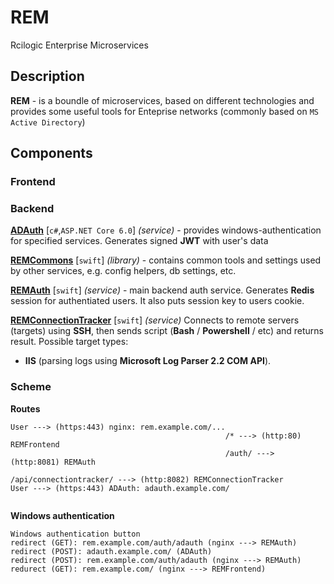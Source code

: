 # REM
Rcilogic Enterprise Microservices

## Description
**REM** - is a boundle of microservices, based on different technologies and provides some useful tools for Enteprise networks (commonly based on `MS Active Directory`)

## Components

### Frontend

### Backend
**[ADAuth](https://github.com/rcilogic/ADAuth)** [`c#`,`ASP.NET Core 6.0`] _(service)_ - provides windows-authentication for specified services. Generates signed **JWT** with user's data

**[REMCommons](https://github.com/rcilogic/REMCommons)** [`swift`] _(library)_ - contains common tools and settings used by other services, e.g. config helpers, db settings, etc.

**[REMAuth](https://github.com/rcilogic/REMAuth)** [`swift`] _(service)_ - main backend auth service. Generates **Redis** session for authentiated users. It also puts session key to users cookie. 

**[REMConnectionTracker](https://github.com/rcilogic/REMConnectionTracker)** [`swift`] _(service)_ Connects to remote servers (targets) using **SSH**, then sends script (**Bash** / **Powershell** / etc) and returns result. Possible target types:
- **IIS** (parsing logs using **Microsoft Log Parser 2.2 COM API**).



### Scheme
**Routes**
```
User ---> (https:443) nginx: rem.example.com/...
                                                /* ---> (http:80) REMFrontend 
                                                /auth/ ---> (http:8081) REMAuth
                                                /api/connectiontracker/ ---> (http:8082) REMConnectionTracker
User ---> (https:443) ADAuth: adauth.example.com/
                                                   
```

**Windows authentication**
```
Windows authentication button
redirect (GET): rem.example.com/auth/adauth (nginx ---> REMAuth)
redirect (POST): adauth.example.com/ (ADAuth)
redirect (POST): rem.example.com/auth/adauth (nginx ---> REMAuth)
redurect (GET): rem.example.com/ (nginx ---> REMFrontend)
```
